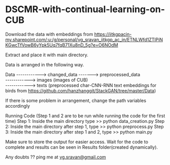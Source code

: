 # DSCMR-with-continual-learning-on-CUB

Download the data with embeddings from https://iitkgpacin-my.sharepoint.com/:u:/g/personal/vg_sravan_iitkgp_ac_in/ETNLWfd1ZTlPiNKGwcTfVowB6yYpk5Uq7fqB71Xu8nD_5g?e=O6NOdM

Extract and place it with main directory.

Data is arranged in the following way.

Data  ------------> changed_data -------> preprocessed_data<br/>
      ------------> images (images of CUB)<br/>
      ------------> texts (preprocessed char-CNN-RNN text embeddings for birds from https://github.com/hanzhanggit/StackGAN/tree/master/Data)<br/>
      
If there is some problem in arrangement, change the path variables accordingly

Running Code 
(Step 1 and 2 are to be run while running the code for the first time)
Step 1: Inside the main directory type
        >> python data_creation.py
Step 2: Inside the main directory after step 1, type
        >> python preprocess.py
Step 3: Inside the main directory after step 1 and 2, type
        >> python main.py
        
Make sure to store the output for easier access.
Wait for the code to complete and results can be seen in Results folder(created dynamically).

Any doubts ?? 
ping me at vg.sravan@gmail.com
        
